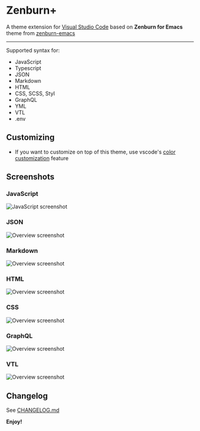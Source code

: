 # Zenburn+

A theme extension for [Visual Studio Code](https://code.visualstudio.com) based on **Zenburn for Emacs** theme from [zenburn-emacs](https://github.com/bbatsov/zenburn-emacs)

---

Supported syntax for:

- JavaScript
- Typescript
- JSON
- Markdown
- HTML
- CSS, SCSS, Styl
- GraphQL
- YML
- VTL
- .env

## Customizing

- If you want to customize on top of this theme, use vscode's [color customization](https://code.visualstudio.com/docs/getstarted/themes#_customizing-a-color-theme) feature

## Screenshots

### JavaScript

![JavaScript screenshot](https://github.com/igolskyi/vscode-zenburn-plus-theme/raw/master/screenshots/js.png)

### JSON

![Overview screenshot](https://github.com/igolskyi/vscode-zenburn-plus-theme/raw/master/screenshots/json.png)

### Markdown

![Overview screenshot](https://github.com/igolskyi/vscode-zenburn-plus-theme/raw/master/screenshots/markdown.png)

### HTML

![Overview screenshot](https://github.com/igolskyi/vscode-zenburn-plus-theme/raw/master/screenshots/html.png)

### CSS

![Overview screenshot](https://github.com/igolskyi/vscode-zenburn-plus-theme/raw/master/screenshots/css.png)

### GraphQL

![Overview screenshot](https://github.com/igolskyi/vscode-zenburn-plus-theme/raw/master/screenshots/graphql.png)

### VTL

![Overview screenshot](https://github.com/igolskyi/vscode-zenburn-plus-theme/raw/master/screenshots/vtl.png)

## Changelog

See [CHANGELOG.md](https://github.com/igolskyi/vscode-zenburn-plus-theme/blob/master/CHANGELOG.md)

**Enjoy!**
